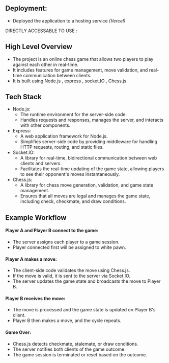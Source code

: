 ## Deployment:

* Deployed the application to a hosting service *(Vercel)*  

DIRECTLY ACCESSABLE TO USE : 

## High Level Overview

* The project is an online chess game that allows two players to play against each other in real-time.
* It includes features for game management, move validation, and real-time communication between clients.
* It is built using Node.js , express , socket.IO , Chess.js


## Tech Stack
* Node.js:
    * The runtime environment for the server-side code.  
    * Handles requests and responses, manages the server, and interacts with other components.
* Express:  
   * A web application framework for Node.js.   
   * Simplifies server-side code by providing middleware for handling HTTP requests, routing, and static files.
* Socket.IO:  
   * A library for real-time, bidirectional communication between web clients and servers.  
   * Facilitates the real-time updating of the game state, allowing players to see their opponent's moves instantaneously.  
* Chess.js:
   * A library for chess move generation, validation, and game state management.
   * Ensures that all moves are legal and manages the game state, including check, checkmate, and draw conditions.
 

## Example Workflow  
#### Player A and Player B connect to the game:  
* The server assigns each player to a game session.   
* Player connected first will be assigned to white pawn.    
#### Player A makes a move:  
* The client-side code validates the move using Chess.js.  
* If the move is valid, it is sent to the server via Socket.IO.  
* The server updates the game state and broadcasts the move to Player B.    
#### Player B receives the move:
* The move is processed and the game state is updated on Player B's client.  
* Player B then makes a move, and the cycle repeats.  
#### Game Over:     
* Chess.js detects checkmate, stalemate, or draw conditions.    
* The server notifies both clients of the game outcome.    
* The game session is terminated or reset based on the outcome.


  
